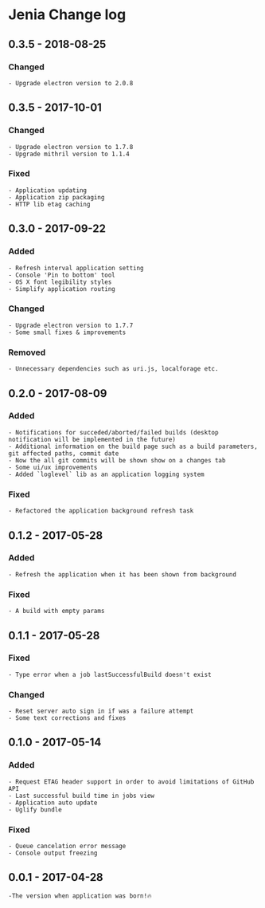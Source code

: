 # Jenia Change log
## 0.3.5 - 2018-08-25
### Changed
    - Upgrade electron version to 2.0.8
## 0.3.5 - 2017-10-01
### Changed
    - Upgrade electron version to 1.7.8
    - Upgrade mithril version to 1.1.4
### Fixed
    - Application updating 
    - Application zip packaging
    - HTTP lib etag caching
## 0.3.0 - 2017-09-22
### Added
    - Refresh interval application setting
    - Console 'Pin to bottom' tool
    - OS X font legibility styles
    - Simplify application routing
### Changed
    - Upgrade electron version to 1.7.7
    - Some small fixes & improvements
### Removed
    - Unnecessary dependencies such as uri.js, localforage etc.
## 0.2.0 - 2017-08-09
### Added
    - Notifications for succeded/aborted/failed builds (desktop notification will be implemented in the future)
    - Additional information on the build page such as a build parameters, git affected paths, commit date
    - Now the all git commits will be shown show on a changes tab
    - Some ui/ux improvements
    - Added `loglevel` lib as an application logging system
### Fixed
    - Refactored the application background refresh task
## 0.1.2 - 2017-05-28
### Added
    - Refresh the application when it has been shown from background
### Fixed
    - A build with empty params
## 0.1.1 - 2017-05-28
### Fixed
    - Type error when a job lastSuccessfulBuild doesn't exist
### Changed
    - Reset server auto sign in if was a failure attempt
    - Some text corrections and fixes
## 0.1.0 - 2017-05-14
### Added
    - Request ETAG header support in order to avoid limitations of GitHub API
    - Last successful build time in jobs view
    - Application auto update
    - Uglify bundle
### Fixed
    - Queue cancelation error message 
    - Console output freezing
## 0.0.1 - 2017-04-28
    -The version when application was born!🔥